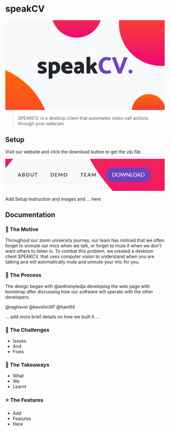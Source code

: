 # speakCV

[![Preview](assets/img/thumbnail.jpg)](https://anthonytedja.github.io/speakCV/)

> SPEAKCV. is a desktop client that automates video call actions through your webcam.

## Setup

Visit our website and click the download button to get the zip file.

[![Preview](assets/img/download.jpg)](https://anthonytedja.github.io/speakCV/)

Add Setup Instruction and images and ... here

## Documentation

### :speech_balloon: The Motive

Throughout our zoom university journey, our team has noticed that we often forget to unmute our mics when we talk, or forget to mute it when we don't want others to listen in. To combat this problem, we created a desktom client SPEAKCV, that uses computer vision to understand when you are talking and will automatically mute and unmute your mic for you.

### :hammer: The Process

The design began with @anthonytedja developing the web page with bootstrap after discussing how our software will operate with the other developers.

@raghavst
@kevshinXP
@hani64

... add more brief details on how we built it ...

### :wrench: The Challenges

- Issues
- And
- Fixes

### :brain: The Takeaways

- What
- We
- Learnt

### :star: The Features

- Add
- Features
- Here

### 